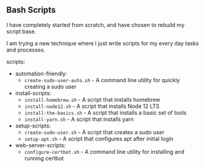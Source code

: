 ## Bash Scripts
I have completely started from scratch, and have chosen to rebuild my script base.

I am trying a new technique where I just write scripts for my every day tasks and processes.

scripts:
 - automation-friendly:
    - `create-sudo-user-auto.sh` - A command line utility for quickly creating a sudo user
 - install-scripts:
    - `install-homebrew.sh` - A script that installs homebrew
    - `install-node12.sh` - A script that installs Node 12 LTS
    - `install-the-basics.sh` - A script that installs a basic set of tools
    - `install-yarn.sh` - A script that installs yarn
 - setup-scripts:
    - `create-sudo-user.sh` - A script that creates a sudo user
    - `setup-apt.sh` - A script that configures apt after initial login
 - web-server-scripts:
    - `configure-certbot.sh` - A command line utility for installing and running certbot